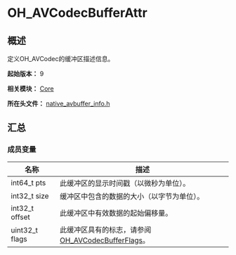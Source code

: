 # OH_AVCodecBufferAttr

## 概述

定义OH_AVCodec的缓冲区描述信息。

**起始版本：** 9

**相关模块：** [Core](capi-core.md)

**所在头文件：** [native_avbuffer_info.h](capi-native-avbuffer-info-h.md)

## 汇总

### 成员变量

| 名称 | 描述 |
| -- | -- |
| int64_t pts | 此缓冲区的显示时间戳（以微秒为单位）。 |
| int32_t size | 缓冲区中包含的数据的大小（以字节为单位）。 |
| int32_t offset | 此缓冲区中有效数据的起始偏移量。 |
| uint32_t flags | 此缓冲区具有的标志，请参阅[OH_AVCodecBufferFlags](capi-native-avbuffer-info-h.md#oh_avcodecbufferflags)。 |


